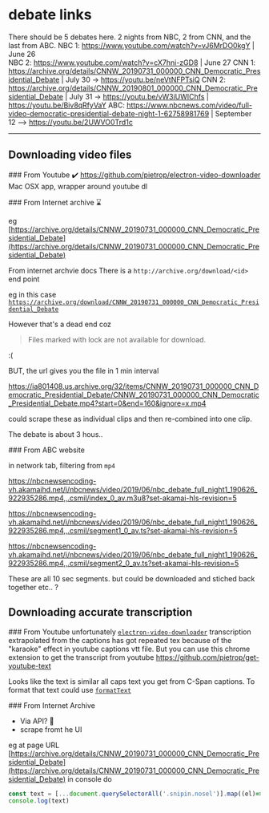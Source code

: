# debate links

There should be 5 debates here. 2 nights from NBC, 2 from CNN, and the last from ABC.
NBC 1: https://www.youtube.com/watch?v=vJ6MrDO0kgY | June 26  
NBC 2: https://www.youtube.com/watch?v=cX7hni-zGD8 |  June 27 
CNN 1: https://archive.org/details/CNNW_20190731_000000_CNN_Democratic_Presidential_Debate | July 30 -> https://youtu.be/neVtNFPTsiQ
CNN 2: https://archive.org/details/CNNW_20190801_000000_CNN_Democratic_Presidential_Debate | July 31 -> https://youtu.be/vW3iUWIChfs  | https://youtu.be/Biv8qRfyVaY
ABC: https://www.nbcnews.com/video/full-video-democratic-presidential-debate-night-1-62758981769 | September 12 --> https://youtu.be/2UWVO0Trd1c




---



## Downloading video files

### From Youtube ✔️ 
https://github.com/pietrop/electron-video-downloader
Mac OSX app, wrapper around youtube dl


### From Internet archive ⌛

eg [https://archive.org/details/CNNW_20190731_000000_CNN_Democratic_Presidential_Debate](https://archive.org/details/CNNW_20190731_000000_CNN_Democratic_Presidential_Debate)

From internet archvie docs[](http://blog.archive.org/2012/04/26/downloading-in-bulk-using-wget/)
There is a `http://archive.org/download/<id>` end point 

eg in this case [`https://archive.org/download/CNNW_20190731_000000_CNN_Democratic_Presidential_Debate`](https://archive.org/download/CNNW_20190731_000000_CNN_Democratic_Presidential_Debate)



However that's a dead end coz 

>Files marked with lock are not available for download.

:(

BUT, the url gives you the file in 1 min interval

https://ia801408.us.archive.org/32/items/CNNW_20190731_000000_CNN_Democratic_Presidential_Debate/CNNW_20190731_000000_CNN_Democratic_Presidential_Debate.mp4?start=0&end=160&ignore=x.mp4

could scrape these as individual clips and then re-combined into one clip. 

The debate is about 3 hous..

### From ABC website

in network tab,  filtering from `mp4`


https://nbcnewsencoding-vh.akamaihd.net/i/nbcnews/video/2019/06/nbc_debate_full_night1_190626_922935286.mp4,,.csmil/index_0_av.m3u8?set-akamai-hls-revision=5


https://nbcnewsencoding-vh.akamaihd.net/i/nbcnews/video/2019/06/nbc_debate_full_night1_190626_922935286.mp4,,.csmil/segment1_0_av.ts?set-akamai-hls-revision=5

https://nbcnewsencoding-vh.akamaihd.net/i/nbcnews/video/2019/06/nbc_debate_full_night1_190626_922935286.mp4,,.csmil/segment2_0_av.ts?set-akamai-hls-revision=5


These are all 10 sec segments. but could be downloaded and stiched back together etc.. ?

## Downloading accurate transcription

### From Youtube
unfortunately [`electron-video-downloader`](https://github.com/pietrop/electron-video-downloader) transcription extrapolated from the captions has got repeated tex because of the "karaoke" effect in youtube captions vtt file.
But you can use this chrome extension to get the transcript from youtube https://github.com/pietrop/get-youtube-text

Looks like the text is similar all caps text you get from C-Span captions. To format that text could use [`formatText`](https://github.com/OpenNewsLabs/c-span_opened_captions_server/blob/master/index.js#L61)

### From Internet Archive

- Via API? :shrug:
- scrape fromt he UI

eg at page URL [https://archive.org/details/CNNW_20190731_000000_CNN_Democratic_Presidential_Debate](https://archive.org/details/CNNW_20190731_000000_CNN_Democratic_Presidential_Debate) in console do

```js
const text = [...document.querySelectorAll('.snipin.nosel')].map((el)=>{return el.innerText }).join('\n')
console.log(text)
```